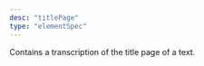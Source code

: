 ```yaml
---
desc: "titlePage"
type: "elementSpec"
---
```


Contains a transcription of the title page of a text.